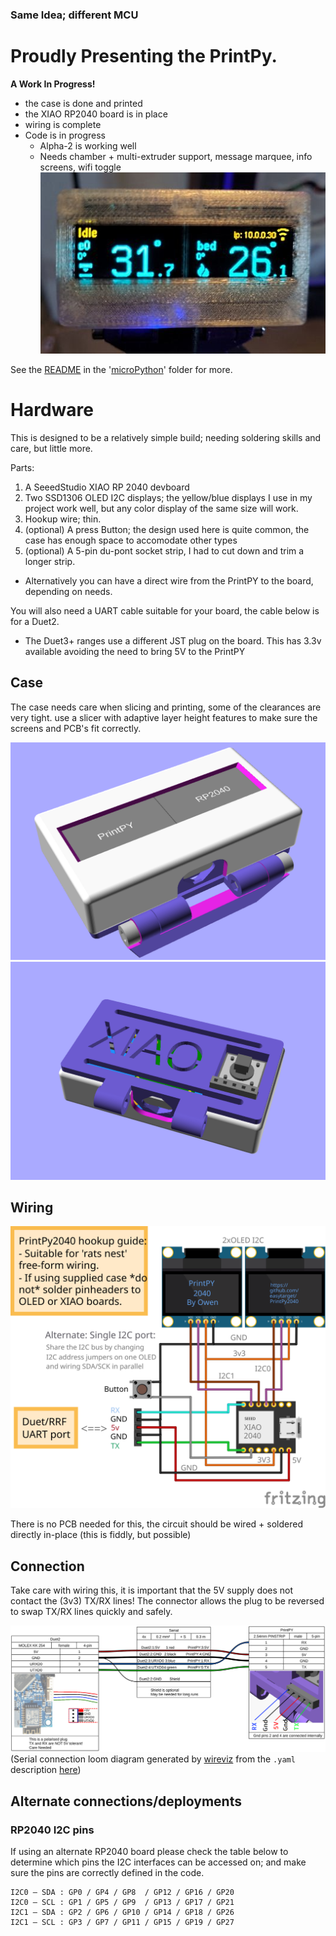 ### Same Idea; different MCU

# Proudly Presenting the PrintPy.

**A Work In Progress!**

* the case is done and printed
* the XIAO RP2040 board is in place
* wiring is complete
* Code is in progress
  * Alpha-2 is working well
  * Needs chamber + multi-extruder support, message marquee, info screens, wifi toggle
![Alpha demo](Docs/alpha2.close.jpg)

See the [README](microPython/README.md) in the '[microPython](microPython/)' folder for more.

# Hardware
This is designed to be a relatively simple build; needing soldering skills and care, but little more.

Parts:
1. A SeeedStudio XIAO RP 2040 devboard
2. Two SSD1306 OLED I2C displays; the yellow/blue displays I use in my project work well, but any color display of the same size will work.
3. Hookup wire; thin.
4. (optional) A press Button; the design used here is quite common, the case has enough space to accomodate other types
5. (optional) A 5-pin du-pont socket strip, I had to cut down and trim a longer strip.
  * Alternatively you can have a direct wire from the PrintPY to the board, depending on needs.

You will also need a UART cable suitable for your board, the cable below is for a Duet2.
* The Duet3+ ranges use a different JST plug on the board. This has 3.3v available avoiding the need to bring 5V to the PrintPY

## Case
The case needs care when slicing and printing, some of the clearances are very tight. use a slicer with adaptive layer height features to make sure the screens and PCB's fit correctly.

![Case Render](Case/front.png) ![Case Render](Case/rear.png)

## Wiring
![Hookup Guide](Docs/printpy_bb.svg)

There is no PCB needed for this, the circuit should be wired + soldered directly in-place (this is fiddly, but possible)

## Connection
Take care with wiring this, it is important that the 5V supply does not contact the (3v3) TX/RX lines! The connector allows the plug to be reversed to swap TX/RX lines quickly and safely.

![Duet2 Loom](Docs/wireviz_uart_duet2.svg)
(Serial connection loom diagram generated by [wireviz](https://github.com/wireviz/WireViz) from the `.yaml` description [here](Docs/wireviz_uart_duet2.yaml))

## Alternate connections/deployments
### RP2040 I2C pins
If using an alternate RP2040 board please check the table below to determine which pins the I2C interfaces can be accessed on; and make sure the pins are correctly defined in the code.
```
I2C0 – SDA : GP0 / GP4 / GP8  / GP12 / GP16 / GP20
I2C0 – SCL : GP1 / GP5 / GP9  / GP13 / GP17 / GP21
I2C1 – SDA : GP2 / GP6 / GP10 / GP14 / GP18 / GP26
I2C1 – SCL : GP3 / GP7 / GP11 / GP15 / GP19 / GP27
```

